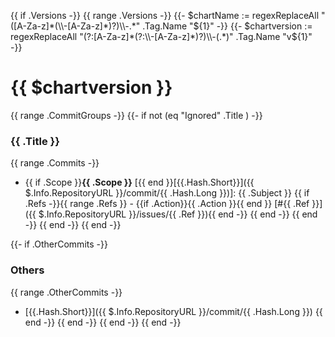 {{ if .Versions -}}
{{ range .Versions -}}
{{- $chartName := regexReplaceAll "([A-Za-z]*(\\-[A-Za-z]*)?)\\-.*" .Tag.Name "${1}" -}}
{{- $chartversion := regexReplaceAll "(?:[A-Za-z]*(?:\\-[A-Za-z]*)?)\\-(.*)" .Tag.Name "v${1}" -}}
# {{ $chartversion }}
{{ range .CommitGroups -}}
{{- if not (eq "Ignored" .Title ) -}}
### {{ .Title }}
{{ range .Commits -}}
* {{ if .Scope }}**{{ .Scope }}** [{{ end }}[{{.Hash.Short}}]({{ $.Info.RepositoryURL }}/commit/{{ .Hash.Long }})]: {{ .Subject }}
{{ if .Refs -}}{{ range .Refs }} - {{if .Action}}{{ .Action }}{{ end }} [#{{ .Ref }}]({{ $.Info.RepositoryURL  }}/issues/{{ .Ref }}){{ end -}}
{{ end -}}
{{ end -}}
{{ end -}}
{{ end -}}

{{- if .OtherCommits -}}
### Others
{{ range .OtherCommits -}}
* [{{.Hash.Short}}]({{ $.Info.RepositoryURL  }}/commit/{{ .Hash.Long }})
{{ end -}}
{{ end -}}
{{ end -}}
{{ end -}}
